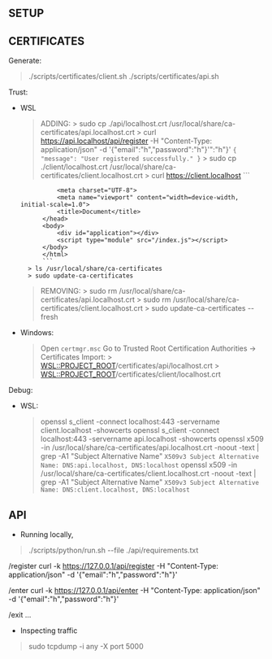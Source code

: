 SETUP
---

CERTIFICATES
---
Generate:
> ./scripts/certificates/client.sh
> ./scripts/certificates/api.sh

Trust:
- WSL
    > ADDING:
        > sudo cp ./api/localhost.crt /usr/local/share/ca-certificates/api.localhost.crt
            > curl https://api.localhost/api/register -H "Content-Type: application/json" -d '{"email":"h","password":"h"}'":"h"}'
            ```
            {
            "message": "User registered successfully."
            }
            ```
        > sudo cp ./client/localhost.crt /usr/local/share/ca-certificates/client.localhost.crt
            > curl https://client.localhost
            ```
            <!DOCTYPE html>
            <html lang="en">
            <head>
            <script type="module" src="/@vite/client"></script>

                <meta charset="UTF-8">
                <meta name="viewport" content="width=device-width, initial-scale=1.0">
                <title>Document</title>
            </head>
            <body>
                <div id="application"></div>
                <script type="module" src="/index.js"></script>
            </body>
            </html>
            ```
        > ls /usr/local/share/ca-certificates
        > sudo update-ca-certificates
    > REMOVING:
        > sudo rm /usr/local/share/ca-certificates/api.localhost.crt
        > sudo rm /usr/local/share/ca-certificates/client.localhost.crt
        > sudo update-ca-certificates --fresh
- Windows:
    > Open `certmgr.msc`
    > Go to Trusted Root Certification Authorities -> Certificates
    > Import:
        > <WSL::PROJECT_ROOT>/certificates/api/localhost.crt
        > <WSL::PROJECT_ROOT>/certificates/client/localhost.crt

Debug:
- WSL:
    > openssl s_client -connect localhost:443 -servername client.localhost -showcerts
    > openssl s_client -connect localhost:443 -servername api.localhost -showcerts
    > openssl x509 -in /usr/local/share/ca-certificates/api.localhost.crt -noout -text | grep -A1 "Subject Alternative Name"
            ```
            X509v3 Subject Alternative Name:
                DNS:api.localhost, DNS:localhost
            ```
    > openssl x509 -in /usr/local/share/ca-certificates/client.localhost.crt -noout -text | grep -A1 "Subject Alternative Name"
            ```
            X509v3 Subject Alternative Name:
                DNS:client.localhost, DNS:localhost
            ```

API
---
- Running locally,
> ./scripts/python/run.sh --file ./api/requirements.txt

/register
curl -k https://127.0.0.1/api/register -H "Content-Type: application/json" -d '{"email":"h","password":"h"}'

/enter
curl -k https://127.0.0.1/api/enter -H "Content-Type: application/json" -d '{"email":"h","password":"h"}'

/exit
...

- Inspecting traffic
> sudo tcpdump -i any -X port 5000
